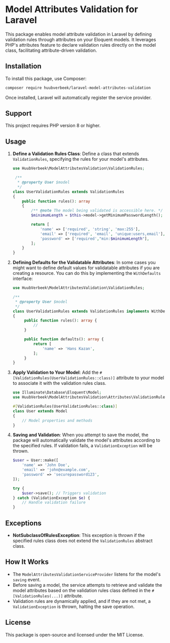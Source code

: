 # Model Attributes Validation for Laravel

This package enables model attribute validation in Laravel by defining validation rules through attributes on your Eloquent models. It leverages PHP's attributes feature to declare validation rules directly on the model class, facilitating attribute-driven validation.

## Installation

To install this package, use Composer:

```bash
composer require huubverbeek/laravel-model-attributes-validation
```

Once installed, Laravel will automatically register the service provider.

## Support

This project requires PHP version 8 or higher.

## Usage

1. **Define a Validation Rules Class**:
   Define a class that extends `ValidationRules`, specifying the rules for your model's attributes.

   ```php
   use HuubVerbeek\ModelAttributesValidation\ValidationRules;

    /**
     * @property User $model
     */
   class UserValidationRules extends ValidationRules
   {
       public function rules(): array
       {
           /** @note The model being validated is accessible here. */
           $minimumLength = $this->model->getMinimumPasswordLength();
   
           return [
               'name' => ['required', 'string', 'max:255'],
               'email' => ['required', 'email', 'unique:users,email'],
               'password' => ['required',"min:$minimumLength"],
           ];
       }
   }
   ```
2. **Defining Defaults for the Validatable Attributes**:
   In some cases you might want to define default values for validatable attributes if you are creating a resource.
   You can do this by implementing the `WithDefaults` interface: 

   ```php
   use HuubVerbeek\ModelAttributesValidation\ValidationRules;
   
   /**
    * @property User $model
    */
   class UserValidationRules extends ValidationRules implements WithDefaults
   {
        public function rules(): array {
            //
        }
   
        public function defaults(): array {
            return [
                'name' => 'Hans Kazan',
            ];
        }
   }
   ```

3. **Apply Validation to Your Model**:
   Add the `#[ValidationRules(UserValidationRules::class)]` attribute to your model to associate it with the validation rules class.

   ```php
   use Illuminate\Database\Eloquent\Model;
   use HuubVerbeek\ModelAttributesValidation\Attributes\ValidationRules;

   #[ValidationRules(UserValidationRules::class)]
   class User extends Model
   {
       // Model properties and methods
   }
   ```

4. **Saving and Validation**:
   When you attempt to save the model, the package will automatically validate the model's attributes according to the specified rules. If validation fails, a `ValidationException` will be thrown.

   ```php
   $user = User::make([
       'name' => 'John Doe',
       'email' => 'john@example.com',
       'password' => 'securepassword123',
   ]);

   try {
       $user->save(); // Triggers validation
   } catch (ValidationException $e) {
       // Handle validation failure
   }
   ```

## Exceptions

- **NotSubclassOfRulesException**: This exception is thrown if the specified rules class does not extend the `ValidationRules` abstract class.

## How It Works

- The `ModelAttributesValidationServiceProvider` listens for the model's `saving` event.
- Before saving a model, the service attempts to retrieve and validate the model attributes based on the validation rules class defined in the `#[ValidationRules(...)]` attribute.
- Validation rules are dynamically applied, and if they are not met, a `ValidationException` is thrown, halting the save operation.

## License

This package is open-source and licensed under the MIT License.